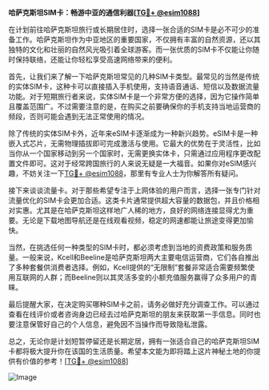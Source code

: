 **哈萨克斯坦SIM卡：畅游中亚的通信利器[[TG💪+ @esim1088](https://t.me/s/esim1088)]**

在计划前往哈萨克斯坦旅行或长期居住时，选择一张合适的SIM卡是必不可少的准备工作。哈萨克斯坦作为中亚地区的重要国家，不仅拥有丰富的自然资源，还以其独特的文化和壮丽的自然风光吸引着全球游客。而一张优质的SIM卡不仅能让你随时保持联络，还能让你轻松享受高速网络带来的便利。

首先，让我们来了解一下哈萨克斯坦常见的几种SIM卡类型。最常见的当然是传统的实体SIM卡，这种卡可以直接插入手机使用，支持语音通话、短信以及数据流量功能。对于短期旅行者来说，实体SIM卡是一个非常方便的选择，因为它操作简单且覆盖范围广。不过需要注意的是，在购买之前要确保你的手机支持当地运营商的频段，否则可能会遇到无法正常使用的情况。

除了传统的实体SIM卡外，近年来eSIM卡逐渐成为一种新兴趋势。eSIM卡是一种嵌入式芯片，无需物理插拔即可完成激活与使用。它最大的优势在于灵活性，比如当你从一个国家移动到另一个国家时，无需更换实体卡，只需通过应用程序更改配置文件即可。这对于经常跨国旅行的人来说无疑是一大福音。如果你对eSIM感兴趣，不妨关注一下[TG💪+ @esim1088](https://t.me/s/esim1088)，那里有专业人士为你解答所有疑问。

接下来谈谈流量卡。对于那些希望专注于上网体验的用户而言，选择一张专门针对流量优化的SIM卡会更加合适。这类卡片通常提供超大容量的数据包，并且价格相对实惠。尤其是在哈萨克斯坦这样地广人稀的地方，良好的网络连接显得尤为重要。无论是下载地图导航还是在线观看视频，稳定的网速都能让旅途变得更加愉快。

当然，在挑选任何一种类型的SIM卡时，都必须考虑到当地的资费政策和服务质量。一般来说，Kcell和Beeline是哈萨克斯坦两大主要电信运营商，它们各自推出了多种套餐供消费者选择。例如，Kcell提供的“无限制”套餐非常适合需要频繁使用互联网的人群；而Beeline则以其灵活多变的小额充值服务赢得了众多用户的青睐。

最后提醒大家，在决定购买哪种SIM卡之前，请务必做好充分调查工作。可以通过查看在线评价或者咨询身边已经去过哈萨克斯坦的朋友来获取第一手信息。同时也要注意保管好自己的个人信息，避免因不当操作而导致隐私泄露。

总之，无论你是计划短暂停留还是长期定居，拥有一张适合自己的哈萨克斯坦SIM卡都将极大提升你在该国的生活质量。希望本文能为即将踏上这片神秘土地的你提供有价值的参考！[[TG💪+ @esim1088](https://t.me/s/esim1088)] 

![Image](https://i.postimg.cc/4NQfJmqS/Snipaste-2025-05-13-00-14-12.png)